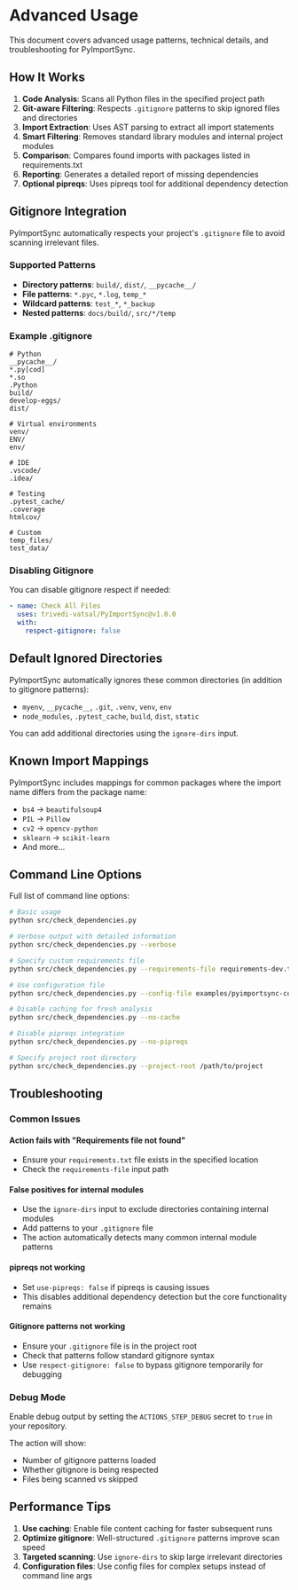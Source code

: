 # Advanced Usage

This document covers advanced usage patterns, technical details, and troubleshooting for PyImportSync.

## How It Works

1. **Code Analysis**: Scans all Python files in the specified project path
1. **Git-aware Filtering**: Respects `.gitignore` patterns to skip ignored files and directories
1. **Import Extraction**: Uses AST parsing to extract all import statements
1. **Smart Filtering**: Removes standard library modules and internal project modules
1. **Comparison**: Compares found imports with packages listed in requirements.txt
1. **Reporting**: Generates a detailed report of missing dependencies
1. **Optional pipreqs**: Uses pipreqs tool for additional dependency detection

## Gitignore Integration

PyImportSync automatically respects your project's `.gitignore` file to avoid scanning irrelevant files.

### Supported Patterns

- **Directory patterns**: `build/`, `dist/`, `__pycache__/`
- **File patterns**: `*.pyc`, `*.log`, `temp_*`
- **Wildcard patterns**: `test_*`, `*_backup`
- **Nested patterns**: `docs/build/`, `src/*/temp`

### Example .gitignore

```gitignore
# Python
__pycache__/
*.py[cod]
*.so
.Python
build/
develop-eggs/
dist/

# Virtual environments
venv/
ENV/
env/

# IDE
.vscode/
.idea/

# Testing
.pytest_cache/
.coverage
htmlcov/

# Custom
temp_files/
test_data/
```

### Disabling Gitignore

You can disable gitignore respect if needed:

```yaml
- name: Check All Files
  uses: trivedi-vatsal/PyImportSync@v1.0.0
  with:
    respect-gitignore: false
```

## Default Ignored Directories

PyImportSync automatically ignores these common directories (in addition to gitignore patterns):

- `myenv`, `__pycache__`, `.git`, `.venv`, `venv`, `env`
- `node_modules`, `.pytest_cache`, `build`, `dist`, `static`

You can add additional directories using the `ignore-dirs` input.

## Known Import Mappings

PyImportSync includes mappings for common packages where the import name differs from the package name:

- `bs4` → `beautifulsoup4`
- `PIL` → `Pillow`
- `cv2` → `opencv-python`
- `sklearn` → `scikit-learn`
- And more...

## Command Line Options

Full list of command line options:

```bash
# Basic usage
python src/check_dependencies.py

# Verbose output with detailed information
python src/check_dependencies.py --verbose

# Specify custom requirements file
python src/check_dependencies.py --requirements-file requirements-dev.txt

# Use configuration file
python src/check_dependencies.py --config-file examples/pyimportsync-config.json

# Disable caching for fresh analysis
python src/check_dependencies.py --no-cache

# Disable pipreqs integration
python src/check_dependencies.py --no-pipreqs

# Specify project root directory
python src/check_dependencies.py --project-root /path/to/project
```

## Troubleshooting

### Common Issues

#### Action fails with "Requirements file not found"

- Ensure your `requirements.txt` file exists in the specified location
- Check the `requirements-file` input path

#### False positives for internal modules

- Use the `ignore-dirs` input to exclude directories containing internal modules
- Add patterns to your `.gitignore` file
- The action automatically detects many common internal module patterns

#### pipreqs not working

- Set `use-pipreqs: false` if pipreqs is causing issues
- This disables additional dependency detection but the core functionality remains

#### Gitignore patterns not working

- Ensure your `.gitignore` file is in the project root
- Check that patterns follow standard gitignore syntax
- Use `respect-gitignore: false` to bypass gitignore temporarily for debugging

### Debug Mode

Enable debug output by setting the `ACTIONS_STEP_DEBUG` secret to `true` in your repository.

The action will show:

- Number of gitignore patterns loaded
- Whether gitignore is being respected
- Files being scanned vs skipped

## Performance Tips

1. **Use caching**: Enable file content caching for faster subsequent runs
1. **Optimize gitignore**: Well-structured `.gitignore` patterns improve scan speed
1. **Targeted scanning**: Use `ignore-dirs` to skip large irrelevant directories
1. **Configuration files**: Use config files for complex setups instead of command line args
